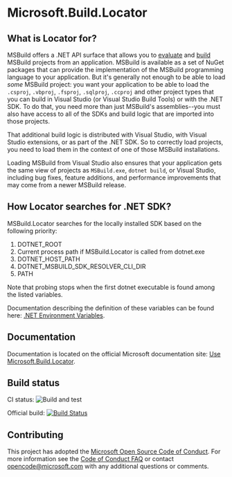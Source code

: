 # Microsoft.Build.Locator

## What is Locator for?

MSBuild offers a .NET API surface that allows you to [evaluate](https://docs.microsoft.com/dotnet/api/microsoft.build.evaluation) and [build](https://docs.microsoft.com/dotnet/api/microsoft.build.execution) MSBuild projects from an application. MSBuild is available as a set of NuGet packages that can provide the implementation of the MSBuild programming language to your application. But it's generally not enough to be able to load *some* MSBuild project: you want your application to be able to load the `.csproj`, `.vbproj`, `.fsproj`, `.sqlproj`, `.ccproj` and other project types that you can build in Visual Studio (or Visual Studio Build Tools) or with the .NET SDK. To do that, you need more than just MSBuild's assemblies--you must also have access to all of the SDKs and build logic that are imported into those projects.

That additional build logic is distributed with Visual Studio, with Visual Studio extensions, or as part of the .NET SDK. So to correctly load projects, you need to load them in the context of one of those MSBuild installations.

Loading MSBuild from Visual Studio also ensures that your application gets the same view of projects as `MSBuild.exe`, `dotnet build`, or Visual Studio, including bug fixes, feature additions, and performance improvements that may come from a newer MSBuild release.

## How Locator searches for .NET SDK?

MSBuild.Locator searches for the locally installed SDK based on the following priority:

1. DOTNET_ROOT
2. Current process path if MSBuild.Locator is called from dotnet.exe
3. DOTNET_HOST_PATH
4. DOTNET_MSBUILD_SDK_RESOLVER_CLI_DIR
5. PATH

Note that probing stops when the first dotnet executable is found among the listed variables.

Documentation describing the definition of these variables can be found here: [.NET Environment Variables](https://learn.microsoft.com/en-us/dotnet/core/tools/dotnet-environment-variables).

## Documentation

Documentation is located on the official Microsoft documentation site: [Use Microsoft.Build.Locator](https://docs.microsoft.com/visualstudio/msbuild/updating-an-existing-application#use-microsoftbuildlocator).

## Build status

CI status: ![Build and test](https://github.com/microsoft/MSBuildLocator/workflows/Build%20and%20test/badge.svg)

Official build: [![Build Status](https://dev.azure.com/dnceng/public/_apis/build/status/Microsoft/MSBuildLocator/MSBuildLocator-ci)](https://dev.azure.com/dnceng/public/_build/latest?definitionId=80)

## Contributing

This project has adopted the [Microsoft Open Source Code of Conduct](https://opensource.microsoft.com/codeofconduct/). For more information see the [Code of Conduct FAQ](https://opensource.microsoft.com/codeofconduct/faq/) or contact [opencode@microsoft.com](mailto:opencode@microsoft.com) with any additional questions or comments.
